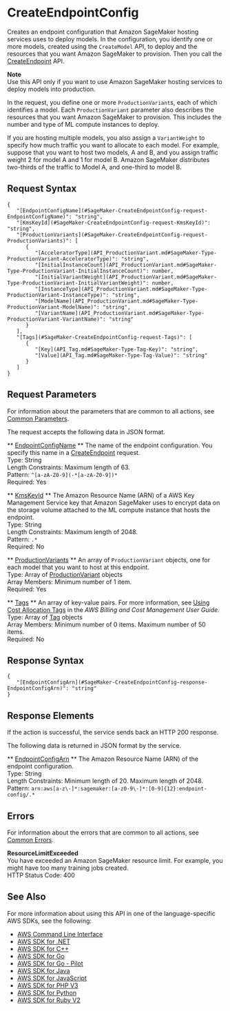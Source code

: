 # CreateEndpointConfig<a name="API_CreateEndpointConfig"></a>

Creates an endpoint configuration that Amazon SageMaker hosting services uses to deploy models\. In the configuration, you identify one or more models, created using the `CreateModel` API, to deploy and the resources that you want Amazon SageMaker to provision\. Then you call the [CreateEndpoint](https://docs.aws.amazon.com/sagemaker/latest/dg/API_CreateEndpoint.html) API\.

**Note**  
 Use this API only if you want to use Amazon SageMaker hosting services to deploy models into production\. 

In the request, you define one or more `ProductionVariant`s, each of which identifies a model\. Each `ProductionVariant` parameter also describes the resources that you want Amazon SageMaker to provision\. This includes the number and type of ML compute instances to deploy\. 

If you are hosting multiple models, you also assign a `VariantWeight` to specify how much traffic you want to allocate to each model\. For example, suppose that you want to host two models, A and B, and you assign traffic weight 2 for model A and 1 for model B\. Amazon SageMaker distributes two\-thirds of the traffic to Model A, and one\-third to model B\. 

## Request Syntax<a name="API_CreateEndpointConfig_RequestSyntax"></a>

```
{
   "[EndpointConfigName](#SageMaker-CreateEndpointConfig-request-EndpointConfigName)": "string",
   "[KmsKeyId](#SageMaker-CreateEndpointConfig-request-KmsKeyId)": "string",
   "[ProductionVariants](#SageMaker-CreateEndpointConfig-request-ProductionVariants)": [ 
      { 
         "[AcceleratorType](API_ProductionVariant.md#SageMaker-Type-ProductionVariant-AcceleratorType)": "string",
         "[InitialInstanceCount](API_ProductionVariant.md#SageMaker-Type-ProductionVariant-InitialInstanceCount)": number,
         "[InitialVariantWeight](API_ProductionVariant.md#SageMaker-Type-ProductionVariant-InitialVariantWeight)": number,
         "[InstanceType](API_ProductionVariant.md#SageMaker-Type-ProductionVariant-InstanceType)": "string",
         "[ModelName](API_ProductionVariant.md#SageMaker-Type-ProductionVariant-ModelName)": "string",
         "[VariantName](API_ProductionVariant.md#SageMaker-Type-ProductionVariant-VariantName)": "string"
      }
   ],
   "[Tags](#SageMaker-CreateEndpointConfig-request-Tags)": [ 
      { 
         "[Key](API_Tag.md#SageMaker-Type-Tag-Key)": "string",
         "[Value](API_Tag.md#SageMaker-Type-Tag-Value)": "string"
      }
   ]
}
```

## Request Parameters<a name="API_CreateEndpointConfig_RequestParameters"></a>

For information about the parameters that are common to all actions, see [Common Parameters](CommonParameters.md)\.

The request accepts the following data in JSON format\.

 ** [EndpointConfigName](#API_CreateEndpointConfig_RequestSyntax) **   <a name="SageMaker-CreateEndpointConfig-request-EndpointConfigName"></a>
The name of the endpoint configuration\. You specify this name in a [CreateEndpoint](https://docs.aws.amazon.com/sagemaker/latest/dg/API_CreateEndpoint.html) request\.   
Type: String  
Length Constraints: Maximum length of 63\.  
Pattern: `^[a-zA-Z0-9](-*[a-zA-Z0-9])*`   
Required: Yes

 ** [KmsKeyId](#API_CreateEndpointConfig_RequestSyntax) **   <a name="SageMaker-CreateEndpointConfig-request-KmsKeyId"></a>
The Amazon Resource Name \(ARN\) of a AWS Key Management Service key that Amazon SageMaker uses to encrypt data on the storage volume attached to the ML compute instance that hosts the endpoint\.  
Type: String  
Length Constraints: Maximum length of 2048\.  
Pattern: `.*`   
Required: No

 ** [ProductionVariants](#API_CreateEndpointConfig_RequestSyntax) **   <a name="SageMaker-CreateEndpointConfig-request-ProductionVariants"></a>
An array of `ProductionVariant` objects, one for each model that you want to host at this endpoint\.  
Type: Array of [ProductionVariant](API_ProductionVariant.md) objects  
Array Members: Minimum number of 1 item\.  
Required: Yes

 ** [Tags](#API_CreateEndpointConfig_RequestSyntax) **   <a name="SageMaker-CreateEndpointConfig-request-Tags"></a>
An array of key\-value pairs\. For more information, see [Using Cost Allocation Tags](https://docs.aws.amazon.com/awsaccountbilling/latest/aboutv2/cost-alloc-tags.html#allocation-what) in the *AWS Billing and Cost Management User Guide*\.   
Type: Array of [Tag](API_Tag.md) objects  
Array Members: Minimum number of 0 items\. Maximum number of 50 items\.  
Required: No

## Response Syntax<a name="API_CreateEndpointConfig_ResponseSyntax"></a>

```
{
   "[EndpointConfigArn](#SageMaker-CreateEndpointConfig-response-EndpointConfigArn)": "string"
}
```

## Response Elements<a name="API_CreateEndpointConfig_ResponseElements"></a>

If the action is successful, the service sends back an HTTP 200 response\.

The following data is returned in JSON format by the service\.

 ** [EndpointConfigArn](#API_CreateEndpointConfig_ResponseSyntax) **   <a name="SageMaker-CreateEndpointConfig-response-EndpointConfigArn"></a>
The Amazon Resource Name \(ARN\) of the endpoint configuration\.   
Type: String  
Length Constraints: Minimum length of 20\. Maximum length of 2048\.  
Pattern: `arn:aws[a-z\-]*:sagemaker:[a-z0-9\-]*:[0-9]{12}:endpoint-config/.*` 

## Errors<a name="API_CreateEndpointConfig_Errors"></a>

For information about the errors that are common to all actions, see [Common Errors](CommonErrors.md)\.

 **ResourceLimitExceeded**   
 You have exceeded an Amazon SageMaker resource limit\. For example, you might have too many training jobs created\.   
HTTP Status Code: 400

## See Also<a name="API_CreateEndpointConfig_SeeAlso"></a>

For more information about using this API in one of the language\-specific AWS SDKs, see the following:
+  [AWS Command Line Interface](https://docs.aws.amazon.com/goto/aws-cli/sagemaker-2017-07-24/CreateEndpointConfig) 
+  [AWS SDK for \.NET](https://docs.aws.amazon.com/goto/DotNetSDKV3/sagemaker-2017-07-24/CreateEndpointConfig) 
+  [AWS SDK for C\+\+](https://docs.aws.amazon.com/goto/SdkForCpp/sagemaker-2017-07-24/CreateEndpointConfig) 
+  [AWS SDK for Go](https://docs.aws.amazon.com/goto/SdkForGoV1/sagemaker-2017-07-24/CreateEndpointConfig) 
+  [AWS SDK for Go \- Pilot](https://docs.aws.amazon.com/goto/SdkForGoPilot/sagemaker-2017-07-24/CreateEndpointConfig) 
+  [AWS SDK for Java](https://docs.aws.amazon.com/goto/SdkForJava/sagemaker-2017-07-24/CreateEndpointConfig) 
+  [AWS SDK for JavaScript](https://docs.aws.amazon.com/goto/AWSJavaScriptSDK/sagemaker-2017-07-24/CreateEndpointConfig) 
+  [AWS SDK for PHP V3](https://docs.aws.amazon.com/goto/SdkForPHPV3/sagemaker-2017-07-24/CreateEndpointConfig) 
+  [AWS SDK for Python](https://docs.aws.amazon.com/goto/boto3/sagemaker-2017-07-24/CreateEndpointConfig) 
+  [AWS SDK for Ruby V2](https://docs.aws.amazon.com/goto/SdkForRubyV2/sagemaker-2017-07-24/CreateEndpointConfig) 